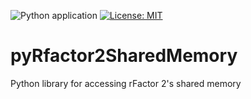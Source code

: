![Python application](https://github.com/TonyWhitley/pyRfactor2SharedMemory/workflows/Python%20application/badge.svg)
[![License: MIT](https://img.shields.io/badge/License-MIT-yellow.svg)](https://opensource.org/licenses/MIT)

# pyRfactor2SharedMemory
Python library for accessing rFactor 2's shared memory
